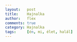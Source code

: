 ```yaml
---
layout:   post
title:    Hajnalka
author:   flex
comments: true
category: Hajnalka
tags:     [én, mi, élet, halál]
---
```

